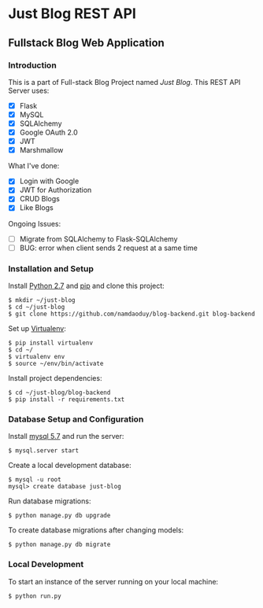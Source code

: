 # Just Blog REST API
## Fullstack Blog Web Application

### Introduction
This is a part of Full-stack Blog Project named _Just Blog_.
This REST API Server uses:
- [X] Flask
- [X] MySQL
- [X] SQLAlchemy
- [X] Google OAuth 2.0
- [X] JWT
- [X] Marshmallow

What I've done:
- [X] Login with Google
- [X] JWT for Authorization
- [X] CRUD Blogs
- [X] Like Blogs

Ongoing Issues:
- [ ] Migrate from SQLAlchemy to Flask-SQLAlchemy
- [ ] BUG: error when client sends 2 request at a same time

### Installation and Setup
Install [Python 2.7](https://www.python.org/download/releases/2.7/) and [pip](https://pypi.python.org/pypi/pip) and clone this project:

    $ mkdir ~/just-blog
    $ cd ~/just-blog
    $ git clone https://github.com/namdaoduy/blog-backend.git blog-backend

Set up [Virtualenv](https://virtualenv.pypa.io/en/stable/):

    $ pip install virtualenv
    $ cd ~/
    $ virtualenv env
    $ source ~/env/bin/activate

Install project dependencies:

    $ cd ~/just-blog/blog-backend
    $ pip install -r requirements.txt
    
### Database Setup and Configuration

Install [mysql 5.7](https://dev.mysql.com/downloads/mysql/5.7.html) and run the server:

    $ mysql.server start

Create a local development database:

    $ mysql -u root
    mysql> create database just-blog

Run database migrations:

    $ python manage.py db upgrade
    
To create database migrations after changing models:

    $ python manage.py db migrate
    
### Local Development

To start an instance of the server running on your local machine:

    $ python run.py
